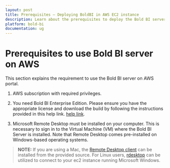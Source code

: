 ```yaml
---
layout: post
title: Prerequisites – Deploying BoldBI in AWS EC2 instance
description: Learn about the prerequisites to deploy the Bold BI server application in the Amazon Web Service EC2 instance.
platform: bold-bi
documentation: ug
---
```


# Prerequisites to use Bold BI server on AWS

This section explains the requirement to use the Bold BI server on AWS portal.

1. AWS subscription with required privileges.

2. You need Bold BI Enterprise Edition. Please ensure you have the appropriate license and download the build by following the instructions provided in this help link. [help link](/deploying-bold-bi/overview/#registration-and-download).
              
3. Microsoft Remote Desktop must be installed on your computer. This is necessary to sign in to the Virtual Machine (VM) where the Bold BI Server is installed. Note that Remote Desktop comes pre-installed on Windows-based operating systems. 

> **NOTE:** If you are using a Mac, the [Remote Desktop client](https://www.microsoft.com/en-us/p/microsoft-remote-desktop/9wzdncrfj3ps?activetab=pivot:overviewtab) can be installed from the provided source. For Linux users, [rdesktop](http://www.rdesktop.org/) can be utilized to connect to your ec2 instance running Microsoft Windows.